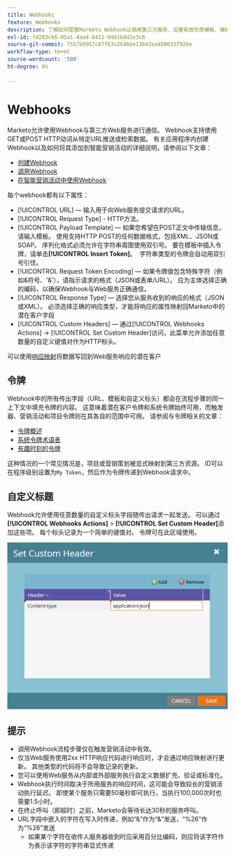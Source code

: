 ```yaml
---
title: Webhooks
feature: Webhooks
description: 了解如何配置Marketo Webhook以调用第三方服务、设置有效负荷模板、编码、响应映射、令牌、自定义标头和提示。
exl-id: fd283c66-05a1-4aa4-8412-0d41b8d1e3c8
source-git-commit: 7557b9957c87f63c2646be13842ea450035792be
workflow-type: tm+mt
source-wordcount: '580'
ht-degree: 0%

---
```


# Webhooks

Marketo允许使用Webhook与第三方Web服务进行通信。 Webhook支持使用GET或POST HTTP动词从特定URL推送或检索数据。 有关应用程序内创建Webhook以及如何将其添加到智能营销活动的详细说明，请参阅以下文章：

- [创建Webhook](https://experienceleague.adobe.com/zh-hans/docs/marketo/using/product-docs/administration/additional-integrations/create-a-webhook)
- [调用Webhook](https://experienceleague.adobe.com/zh-hans/docs/marketo/using/product-docs/core-marketo-concepts/smart-campaigns/flow-actions/call-webhook)
- [在智能营销活动中使用Webhook](https://experienceleague.adobe.com/zh-hans/docs/marketo/using/product-docs/core-marketo-concepts/smart-campaigns/flow-actions/use-a-webhook-in-a-smart-campaign)

每个webhook都有以下属性：

- [!UICONTROL URL] — 输入用于向Web服务提交请求的URL。
- [!UICONTROL Request Type] - HTTP方法。
- [!UICONTROL Payload Template] — 如果您希望在POST正文中传输信息，请输入模板。 使用支持HTTP POST的任何数据格式，包括XML、JSON或SOAP。 序列化格式必须允许在字符串周围使用双引号。 要在模板中插入令牌，请单击&#x200B;**[!UICONTROL Insert Token]**。  字符串类型的令牌会自动用双引号引住。
- [!UICONTROL Request Token Encoding] — 如果令牌值包含特殊字符（例如&amp;符号、&#39;&amp;&#39;），请指示请求的格式（JSON或表单/URL）。 应为主体选择正确的编码，以确保Webhook与Web服务正确通信。
- [!UICONTROL Response Type] — 选择您从服务收到的响应的格式（JSON或XML）。 必须选择正确的响应类型，才能将响应的属性映射回Marketo中的潜在客户字段
- [!UICONTROL Custom Headers] — 通过[!UICONTROL Webhooks Actions] -> [!UICONTROL Set Custom Header]访问，此菜单允许添加任意数量的自定义键值对作为HTTP标头。

可以使用[响应映射](response-mappings.md)将数据写回到Web服务响应的潜在客户

## 令牌

Webhook中的所有传出字段（URL、模板和自定义标头）都会在流程步骤的同一上下文中填充令牌的内容。 这意味着潜在客户令牌和系统令牌始终可用，而触发器、营销活动和项目令牌则在其各自的范围中可用。 请参阅与令牌相关的文章：

- [令牌概述](https://experienceleague.adobe.com/zh-hans/docs/marketo/using/product-docs/demand-generation/landing-pages/personalizing-landing-pages/tokens-overview)
- [系统令牌术语表](https://experienceleague.adobe.com/zh-hans/docs/marketo/using/product-docs/email-marketing/general/using-tokens/system-tokens-glossary)
- [有趣时刻的令牌](https://experienceleague.adobe.com/zh-hans/docs/marketo/using/product-docs/marketo-sales-insight/msi-for-salesforce/features/tabs-in-the-msi-panel/interesting-moments/trigger-tokens-for-interesting-moments)

这种情况的一个常见情况是，项目或营销策划被显式映射到第三方资源。 ID可以在程序级别设置为`My Token`，然后作为令牌传递到Webhook请求中。

## 自定义标题

Webhook允许使用任意数量的自定义标头字段随传出请求一起发送。 可以通过&#x200B;**[!UICONTROL Webhooks Actions]** > **[!UICONTROL Set Custom Header]**&#x200B;添加这些项。 每个标头记录为一个简单的键值对。 令牌可在此区域使用。

![自定义标头](assets/custom-headers.png)

## 提示

- 调用Webhook流程步骤仅在触发营销活动中有效。
- 仅当Web服务使用2xx HTTP响应代码进行响应时，才会通过响应映射进行更新。 其他类型的代码将不会导致记录的更新。
- 您可以使用Web服务从内部或外部服务执行自定义数据扩充、验证或标准化。
- Webhook执行时间取决于所用服务的响应时间，这可能会导致较长的营销活动执行延迟。 即使某个服务只需要50毫秒即可执行，当执行100,000次时也需要1.5小时。
- 在终止呼叫（即超时）之前，Marketo会等待长达30秒的服务呼叫。
- URL字段中嵌入的字符在写入时传递，例如“&amp;”作为“&amp;”发送，“%26”作为“%26”发送
   - 如果某个字符在收件人服务器收到时应采用百分比编码，则应将该字符作为表示该字符的字符串显式传递
